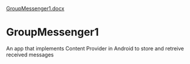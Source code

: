 [GroupMessenger1.docx](https://github.com/ManojM94/GroupMessenger1/files/6151691/GroupMessenger1.docx)
# GroupMessenger1
An app that implements Content Provider in Android to store and retreive received messages
